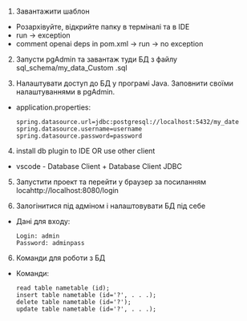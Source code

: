 #

1. Завантажити шаблон

- Розархівуйте, відкрийте папку в терміналі та в IDE
- run -> exception
- comment openai deps in pom.xml -> run -> no exception

2. Запусти pgAdmin та завантаж туди БД з файлу sql_schema/my_data_Custom .sql

3. Налаштувати доступ до БД у програмі Java. Заповнити своїми налаштуваннями в pgAdmin.

- application.properties:
  ```
  spring.datasource.url=jdbc:postgresql://localhost:5432/my_date
  spring.datasource.username=username 
  spring.datasource.password=password
  ```

4. install db plugin to IDE OR use other client

- vscode - Database Client + Database Client JDBC

5. Запустити проект та перейти у браузер за посиланням locahttp://localhost:8080/login

6. Залогінитися під адміном і налаштовувати БД під себе

- Дані для входу:
  ```
  Login: admin
  Password: adminpass
  ```

6. Команди для роботи з БД

- Команди:
  ```
  read table nametable (id);
  insert table nametable (id='?', . . .);
  delete table nametable (id='?');
  update table nametable (id='?', . . .);
  ```
